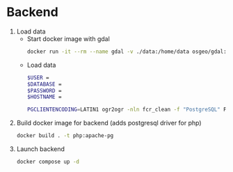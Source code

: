 # Backend

1. Load data
    - Start docker image with gdal
        ```bash
        docker run -it --rm --name gdal -v ./data:/home/data osgeo/gdal:latest
        ```
    - Load data
        ```bash
        $USER = 
        $DATABASE = 
        $PASSWORD =
        $HOSTNAME = 

        PGCLIENTENCODING=LATIN1 ogr2ogr -nln fcr_clean -f "PostgreSQL" PG:"host=$HOSTNAME user=$USER dbname=$DATABASE password=$PASSWORD" /home/data/fcr_clean.csv
        ```
2. Build docker image for backend (adds postgresql driver for php)
    ```bash
    docker build . -t php:apache-pg
    ```
3. Launch backend
    ```bash
    docker compose up -d
    ```
